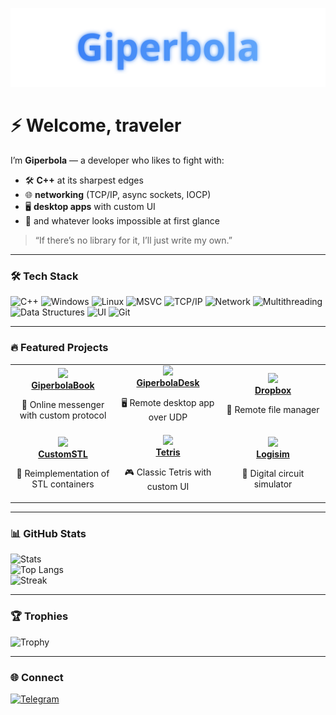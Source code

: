 <p align="center">
  <a href="https://github.com/GiperB0la">
    <img src="./banner.svg" alt="Giperbola Banner" width="800"/>
  </a>
</p>

# ⚡ Welcome, traveler

I’m **Giperbola** — a developer who likes to fight with:  
- 🛠️ **C++** at its sharpest edges  
- 🌐 **networking** (TCP/IP, async sockets, IOCP)  
- 🖥️ **desktop apps** with custom UI  
- 🚀 and whatever looks impossible at first glance  

> “If there’s no library for it, I’ll just write my own.”

---

### 🛠️ Tech Stack
![C++](https://img.shields.io/badge/C++-00599C?logo=cplusplus&logoColor=white)
![Windows](https://img.shields.io/badge/Windows-0078D6?logo=windows&logoColor=white)
![Linux](https://img.shields.io/badge/Linux-FCC624?logo=linux&logoColor=black)
![MSVC](https://img.shields.io/badge/MSVC-68217A?logo=visualstudio&logoColor=white)
![TCP/IP](https://img.shields.io/badge/TCP/IP-003366?logo=protocol&logoColor=white)
![Network](https://img.shields.io/badge/Network-228B22?logo=ethernet&logoColor=white)
![Multithreading](https://img.shields.io/badge/Multithreading-6A5ACD?logo=openmp&logoColor=white)
![Data Structures](https://img.shields.io/badge/Data%20Structures-008080?logo=databricks&logoColor=white)
![UI](https://img.shields.io/badge/UI-333333?logo=databricks&logoColor=white)
![Git](https://img.shields.io/badge/Git-F05032?logo=git&logoColor=white)

---

### 🔥 Featured Projects

<table>
  <tr>
    <td align="center" width="33%">
      <a href="https://github.com/GiperB0la/GiperbolaBook">
        <img src="https://img.icons8.com/fluency/96/chat.png" width="60"/><br/>
        <b>GiperbolaBook</b>
      </a>
      <p>💬 Online messenger with custom protocol</p>
    </td>
    <td align="center" width="33%">
      <a href="https://github.com/GiperB0la/GiperbolaDesk">
        <img src="https://img.icons8.com/fluency/96/monitor.png" width="60"/><br/>
        <b>GiperbolaDesk</b>
      </a>
      <p>🖥️ Remote desktop app over UDP</p>
    </td>
    <td align="center" width="33%">
      <a href="https://github.com/GiperB0la/Dropbox">
        <img src="https://img.icons8.com/fluency/96/folder-invoices.png" width="60"/><br/>
        <b>Dropbox</b>
      </a>
      <p>📂 Remote file manager</p>
    </td>
  </tr>
  <tr>
    <td align="center" width="33%">
      <a href="https://github.com/GiperB0la/CustomSTL">
        <img src="https://img.icons8.com/fluency/96/code.png" width="60"/><br/>
        <b>CustomSTL</b>
      </a>
      <p>🚀 Reimplementation of STL containers</p>
    </td>
    <td align="center" width="33%">
      <a href="https://github.com/GiperB0la/Tetris">
        <img src="https://img.icons8.com/fluency/96/controller.png" width="60"/><br/>
        <b>Tetris</b>
      </a>
      <p>🎮 Classic Tetris with custom UI</p>
    </td>
    <td align="center" width="33%">
      <a href="https://github.com/GiperB0la/Logisim">
        <img src="https://img.icons8.com/fluency/96/electronics.png" width="60"/><br/>
        <b>Logisim</b>
      </a>
      <p>🔌 Digital circuit simulator</p>
    </td>
  </tr>
</table>

---

### 📊 GitHub Stats
![Stats](https://github-readme-stats.vercel.app/api?username=GiperB0la&show_icons=true&theme=tokyonight)  
![Top Langs](https://github-readme-stats.vercel.app/api/top-langs/?username=GiperB0la&layout=compact&theme=tokyonight)  
![Streak](https://github-readme-streak-stats.herokuapp.com/?user=GiperB0la&theme=tokyonight)

---

### 🏆 Trophies
![Trophy](https://github-profile-trophy.vercel.app/?username=GiperB0la&theme=onedark)

---

### 🌐 Connect
[![Telegram](https://img.shields.io/badge/Telegram-@Giperbola_10-blue?logo=telegram)](https://t.me/Giperbola_10)

